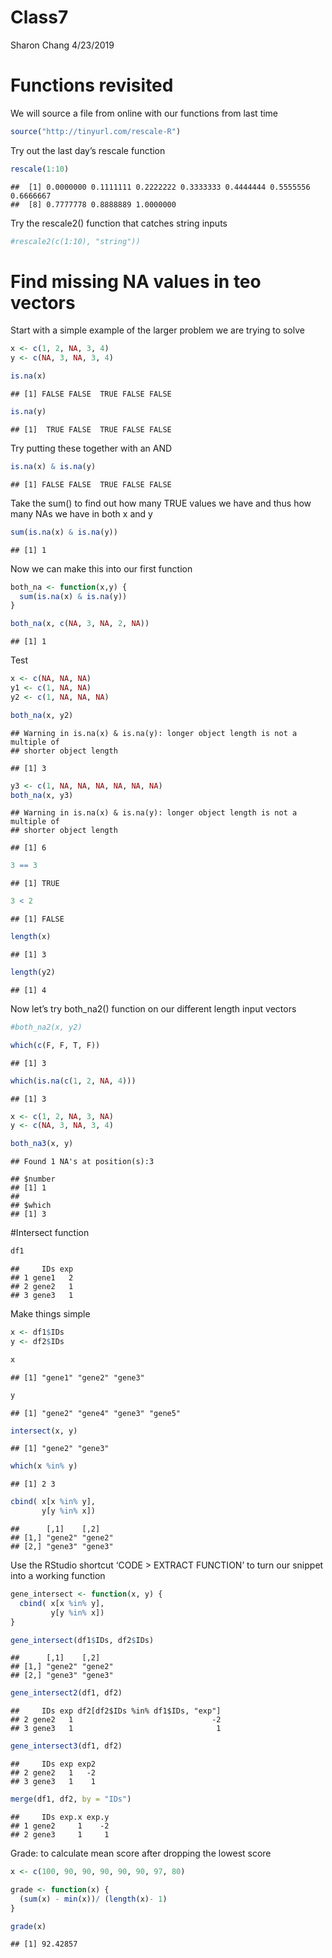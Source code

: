 Class7
================
Sharon Chang
4/23/2019

# Functions revisited

We will source a file from online with our functions from last time

``` r
source("http://tinyurl.com/rescale-R")
```

Try out the last day’s rescale
    function

``` r
rescale(1:10)
```

    ##  [1] 0.0000000 0.1111111 0.2222222 0.3333333 0.4444444 0.5555556 0.6666667
    ##  [8] 0.7777778 0.8888889 1.0000000

Try the rescale2() function that catches string inputs

``` r
#rescale2(c(1:10), "string"))
```

# Find missing NA values in teo vectors

Start with a simple example of the larger problem we are trying to solve

``` r
x <- c(1, 2, NA, 3, 4)
y <- c(NA, 3, NA, 3, 4)
```

``` r
is.na(x)
```

    ## [1] FALSE FALSE  TRUE FALSE FALSE

``` r
is.na(y)
```

    ## [1]  TRUE FALSE  TRUE FALSE FALSE

Try putting these together with an AND

``` r
is.na(x) & is.na(y)
```

    ## [1] FALSE FALSE  TRUE FALSE FALSE

Take the sum() to find out how many TRUE values we have and thus how
many NAs we have in both x and y

``` r
sum(is.na(x) & is.na(y))
```

    ## [1] 1

Now we can make this into our first function

``` r
both_na <- function(x,y) {
  sum(is.na(x) & is.na(y))
}
```

``` r
both_na(x, c(NA, 3, NA, 2, NA))
```

    ## [1] 1

Test

``` r
x <- c(NA, NA, NA)
y1 <- c(1, NA, NA)
y2 <- c(1, NA, NA, NA)
```

``` r
both_na(x, y2)
```

    ## Warning in is.na(x) & is.na(y): longer object length is not a multiple of
    ## shorter object length

    ## [1] 3

``` r
y3 <- c(1, NA, NA, NA, NA, NA, NA)
both_na(x, y3)
```

    ## Warning in is.na(x) & is.na(y): longer object length is not a multiple of
    ## shorter object length

    ## [1] 6

``` r
3 == 3
```

    ## [1] TRUE

``` r
3 < 2
```

    ## [1] FALSE

``` r
length(x)
```

    ## [1] 3

``` r
length(y2)
```

    ## [1] 4

Now let’s try both\_na2() function on our different length input vectors

``` r
#both_na2(x, y2)
```

``` r
which(c(F, F, T, F))
```

    ## [1] 3

``` r
which(is.na(c(1, 2, NA, 4)))
```

    ## [1] 3

``` r
x <- c(1, 2, NA, 3, NA)
y <- c(NA, 3, NA, 3, 4)

both_na3(x, y)
```

    ## Found 1 NA's at position(s):3

    ## $number
    ## [1] 1
    ## 
    ## $which
    ## [1] 3

\#Intersect function

``` r
df1
```

    ##     IDs exp
    ## 1 gene1   2
    ## 2 gene2   1
    ## 3 gene3   1

Make things simple

``` r
x <- df1$IDs
y <- df2$IDs

x
```

    ## [1] "gene1" "gene2" "gene3"

``` r
y
```

    ## [1] "gene2" "gene4" "gene3" "gene5"

``` r
intersect(x, y)
```

    ## [1] "gene2" "gene3"

``` r
which(x %in% y)
```

    ## [1] 2 3

``` r
cbind( x[x %in% y],
       y[y %in% x])
```

    ##      [,1]    [,2]   
    ## [1,] "gene2" "gene2"
    ## [2,] "gene3" "gene3"

Use the RStudio shortcut ‘CODE \> EXTRACT FUNCTION’ to turn our snippet
into a working function

``` r
gene_intersect <- function(x, y) {
  cbind( x[x %in% y],
         y[y %in% x])
}
```

``` r
gene_intersect(df1$IDs, df2$IDs)
```

    ##      [,1]    [,2]   
    ## [1,] "gene2" "gene2"
    ## [2,] "gene3" "gene3"

``` r
gene_intersect2(df1, df2)
```

    ##     IDs exp df2[df2$IDs %in% df1$IDs, "exp"]
    ## 2 gene2   1                               -2
    ## 3 gene3   1                                1

``` r
gene_intersect3(df1, df2)
```

    ##     IDs exp exp2
    ## 2 gene2   1   -2
    ## 3 gene3   1    1

``` r
merge(df1, df2, by = "IDs")
```

    ##     IDs exp.x exp.y
    ## 1 gene2     1    -2
    ## 2 gene3     1     1

Grade: to calculate mean score after dropping the lowest score

``` r
x <- c(100, 90, 90, 90, 90, 90, 97, 80)

grade <- function(x) {
  (sum(x) - min(x))/ (length(x)- 1)
}

grade(x)
```

    ## [1] 92.42857
